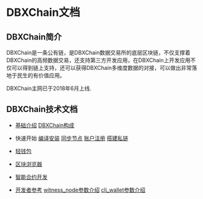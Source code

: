 # DBXChain文档

## DBXChain简介

DBXChain是一条公有链，是DBXChain数据交易所的底层区块链，不仅支撑着DBXChain的高频数据交易，还支持第三方开发应用，在DBXChain上开发应用不仅可以得到链上支持，还可以获得DBXChain多维度数据的对接，可以做出非常落地于民生的有价值应用。

DBXChain主网已于2018年6月上线.


## DBXChain技术文档
* [基础介绍](introduction.md)
[DBXChain构成](introduction.md)
* 快速开始
[编译安装](compile.md)
[同步节点](sync.md)
[账户注册](register.md)
[搭建私链](private-chain.md)

* [轻钱包](node/introduction.md#cli_wallet)
* [区块浏览器](wallet/introduction.md)
* [智能合约开发](contract/introduction.md)
* [开发者参考](api/introduction.md)
[witness_node参数介绍](witness_node.md)
[cli_wallet参数介绍](cli_wallet.md)

